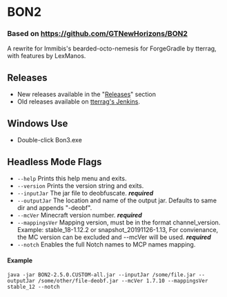 BON2
====

### Based on https://github.com/GTNewHorizons/BON2

A rewrite for Immibis's bearded-octo-nemesis for ForgeGradle by tterrag, with features by LexManos.

## Releases
- New releases available in the "[Releases](https://github.com/MohistMC/BON3/releases)" section
- Old releases available on [tterrag's Jenkins](https://ci.tterrag.com/job/BON2/).

## Windows Use
 - Double-click Bon3.exe

## Headless Mode Flags
- `--help` Prints this help menu and exits.
- `--version` Prints the version string and exits.
- `--inputJar` The jar file to deobfuscate. ***required***
- `--outputJar` The location and name of the output jar. Defaults to same dir and appends "-deobf".
- `--mcVer` Minecraft version number. ***required***
- `--mappingsVer` Mapping version, must be in the format channel_version. Example: stable_18-1.12.2 or snapshot_20191126-1.13, For convienance, the MC version can be excluded and --mcVer will be used. ***required***
- `--notch` Enables the full Notch names to MCP names mapping.
#### Example
`java -jar BON2-2.5.0.CUSTOM-all.jar --inputJar /some/file.jar --outputJar /some/other/file-deobf.jar --mcVer 1.7.10 --mappingsVer stable_12 --notch`
